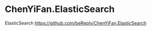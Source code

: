 # ChenYiFan.ElasticSearch
ElasticSearch
<readMeMdUrl>https://github.com/beReply/ChenYiFan.ElasticSearch</readMeMdUrl>
